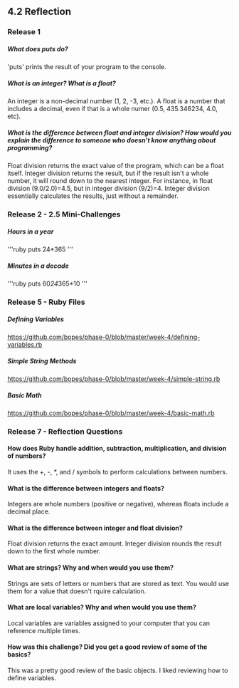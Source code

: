 ## 4.2 Reflection

### Release 1

##### What does puts do?

'puts' prints the result of your program to the console.

##### What is an integer? What is a float?

An integer is a non-decimal number (1, 2, -3, etc.). A float is a number that includes a decimal, even if that is a whole numer (0.5, 435.346234, 4.0, etc).

##### What is the difference between float and integer division? How would you explain the difference to someone who doesn't know anything about programming?

Float division returns the exact value of the program, which can be a float itself. Integer division returns the result, but if the result isn't a whole number, it will round down to the nearest integer. For instance, in float division (9.0/2.0)=4.5, but in integer division (9/2)=4. Integer division essentially calculates the results, just without a remainder.


### Release 2 - 2.5 Mini-Challenges

##### Hours in a year

'''ruby
puts 24*365
'''

##### Minutes in a decade

'''ruby
puts 60*24*365*10
'''


### Release 5 - Ruby Files

##### Defining Variables

https://github.com/bopes/phase-0/blob/master/week-4/defining-variables.rb

##### Simple String Methods

https://github.com/bopes/phase-0/blob/master/week-4/simple-string.rb

##### Basic Math

https://github.com/bopes/phase-0/blob/master/week-4/basic-math.rb


### Release 7 - Reflection Questions

#### How does Ruby handle addition, subtraction, multiplication, and division of numbers?

It uses the +, -, *, and / symbols to perform calculations between numbers.

#### What is the difference between integers and floats?

Integers are whole numbers (positive or negative), whereas floats include a decimal place.

#### What is the difference between integer and float division?

Float division returns the exact amount. Integer division rounds the result down to the first whole number.

#### What are strings? Why and when would you use them?

Strings are sets of letters or numbers that are stored as text. You would use them for a value that doesn't rquire calculation.

#### What are local variables? Why and when would you use them?

Local variables are variables assigned to your computer that you can reference multiple times.

#### How was this challenge? Did you get a good review of some of the basics?

This was a pretty good review of the basic objects. I liked reviewing how to define variables.